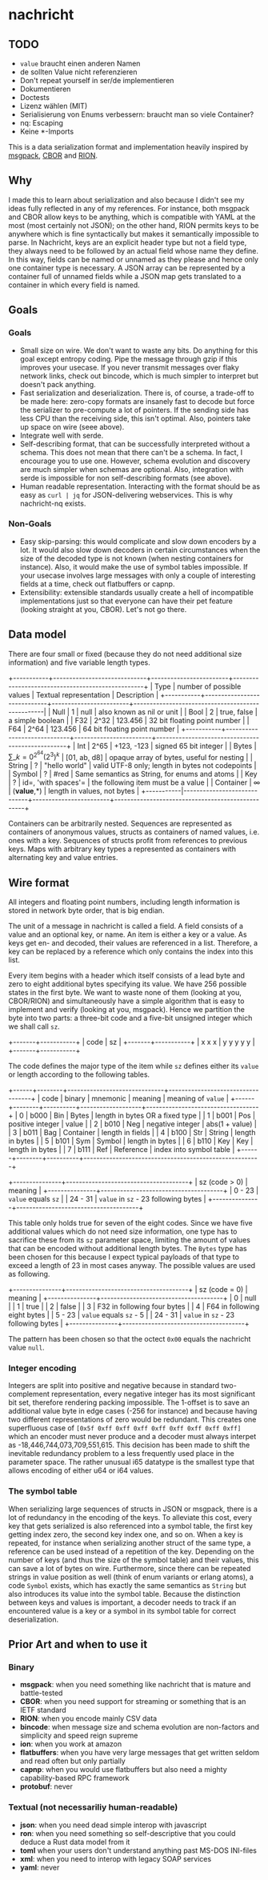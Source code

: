# nachricht

## TODO
* `value` braucht einen anderen Namen
* de sollten Value nicht referenzieren
* Don't repeat yourself in ser/de implementieren
* Dokumentieren
* Doctests
* Lizenz wählen (MIT)
* Serialisierung von Enums verbessern: braucht man so viele Container?
* nq: Escaping
* Keine \*-Imports

This is a data serialization format and implementation heavily inspired by [msgpack](https://msgpack.org/),
[CBOR](https://cbor.io/) and [RION](http://tutorials.jenkov.com/rion/rion-encoding.html).

## Why

I made this to learn about serialization and also because I didn't see my ideas fully reflected in any of my references.
For instance, both msgpack and CBOR allow keys to be anything, which is compatible with YAML at the most (most certainly
not JSON); on the other hand, RION permits keys to be anywhere which is fine syntactically but makes it semantically
impossible to parse. In Nachricht, keys are an explicit header type but not a field type, they always need to be
followed by an actual field whose name they define. In this way, fields can be named or unnamed as they please and hence
only one container type is necessary. A JSON array can be represented by a container full of unnamed fields while a JSON
map gets translated to a container in which every field is named.

## Goals

### Goals
* Small size on wire. We don't want to waste any bits. Do anything for this goal except entropy coding. Pipe the message
  through gzip if this improves your usecase. If you never transmit messages over flaky network links, check out
  bincode, which is much simpler to interpret but doesn't pack anything.
* Fast serialization and deserialization. There is, of course, a trade-off to be made here: zero-copy formats are
  insanely fast to decode but force the serializer to pre-compute a lot of pointers. If the sending side has less CPU
  than the receiving side, this isn't optimal. Also, pointers take up space on wire (seee above).
* Integrate well with serde.
* Self-describing format, that can be successfully interpreted without a schema. This does not mean that there can't be
  a schema. In fact, I encourage you to use one. However, schema evolution and discovery are much simpler when schemas
  are optional. Also, integration with serde is impossible for non self-describing formats (see above).
* Human readable representation. Interacting with the format should be as easy as `curl | jq` for JSON-delivering
  webservices. This is why nachricht-nq exists.

### Non-Goals
* Easy skip-parsing: this would complicate and slow down encoders by a lot. It would also slow down decoders in certain
  circumstances when the size of the decoded type is not known (when nesting containers for instance). Also, it would
  make the use of symbol tables impossible. If your usecase involves large messages with only a couple of interesting
  fields at a time, check out flatbuffers or capnp.
* Extensibility: extensible standards usually create a hell of incompatible implementations just so that everyone can
  have their pet feature (looking straight at you, CBOR). Let's not go there.

## Data model

There are four small or fixed (because they do not need additional size information) and five variable length types.

+-----------+-----------------------------+------------------------+--------------------------------------------------+
| Type      | number of possible values   | Textual representation | Description                                      |
+-----------+-----------------------------+------------------------+--------------------------------------------------|
| Null      | 1                           | null                   | also known as nil or unit                        |
| Bool      | 2                           | true, false            | a simple boolean                                 |
| F32       | 2^32                        | 123.456                | 32 bit floating point number                     |
| F64       | 2^64                        | 123.456                | 64 bit floating point number                     |
+-----------+-----------------------------+------------------------+--------------------------------------------------+
| Int       | 2^65                        | +123, -123             | signed 65 bit integer                            |
| Bytes     | $\sum\_{k=0}^{2^64}(2^3)^k$ | [01, ab, d8]           | opaque array of bytes, useful for nesting        |
| String    | ?                           | "hello world"          | valid UTF-8 only; length in bytes not codepoints |
| Symbol    | ?                           | #red                   | Same semantics as String, for enums and atoms    |
| Key       | ?                           | id=, 'with spaces'=    | the following item must be a value               |
| Container | $\infty$                    | (**value**,\*)         | length in values, not bytes                      |
+-----------|-----------------------------+------------------------+--------------------------------------------------+

Containers can be arbitrarily nested. Sequences are represented as containers of anonymous values, structs as containers
of named values, i.e. ones with a key. Sequences of structs profit from references to previous keys. Maps with arbitrary
key types a represented as containers with alternating key and value entries.

## Wire format

All integers and floating point numbers, including length information is stored in network byte order, that is big
endian.

The unit of a message in nachricht is called a field. A field consists of a value and an optional key, or name. An item
is either a key or a value. As keys get en- and decoded, their values are referenced in a list. Therefore, a key can be
replaced by a reference which only contains the index into this list.

Every item begins with a header which itself consists of a lead byte and zero to eight additional bytes specifying its
value. We have 256 possible states in the first byte. We want to waste none of them (looking at you, CBOR/RION) and
simultaneously have a simple algorithm that is easy to implement and verify (looking at you, msgpack). Hence we
partition the byte into two parts: a three-bit code and a five-bit unsigned integer which we shall call `sz`.

+-------+-----------+
| code  | sz        |
+-------+-----------+
| x x x | y y y y y |
+-------+-----------+

The code defines the major type of the item while `sz` defines either its `value` or length according to the following
tables.

+------+--------+------------------------------+-----------------------------------+
| code | binary | mnemonic | meaning           | meaning of `value`                |
+------+--------+----------+-------------------+-----------------------------------+
|    0 |   b000 | Bin      | Bytes             | length in bytes OR a fixed type   |
|    1 |   b001 | Pos      | positive integer  | value                             |
|    2 |   b010 | Neg      | negative integer  | abs(1 + value)                    |
|    3 |   b011 | Bag      | Container         | length in fields                  |
|    4 |   b100 | Str      | String            | length in bytes                   |
|    5 |   b101 | Sym      | Symbol            | length in bytes                   |
|    6 |   b110 | Key      | Key               | length in bytes                   |
|    7 |   b111 | Ref      | Reference         | index into symbol table           |
+------+--------+----------+-------------------------------------------------------+

+---------------+--------------------------------------+
| sz (code > 0) | meaning                              |
+---------------+--------------------------------------+
|  0 - 23       | `value` equals `sz`                  |
| 24 - 31       | `value` in `sz` - 23 following bytes |
+---------------+--------------------------------------+

This table only holds true for seven of the eight codes. Since we have five additional values which do not need size
information, one type has to sacrifice these from its `sz` parameter space, limiting the amount of values that can be
encoded without additional length bytes. The `Bytes` type has been chosen for this because I expect typical payloads of
that type to exceed a length of 23 in most cases anyway. The possible values are used as following.

+---------------+--------------------------------------+
| sz (code = 0) | meaning                              |
+---------------+--------------------------------------+
|       0       | null                                 |
|       1       | true                                 |
|       2       | false                                |
|       3       | F32 in following four bytes          |
|       4       | F64 in following eight bytes         |
|  5 - 23       | `value` equals `sz` - 5              |
| 24 - 31       | `value` in `sz` - 23 following bytes |
+---------------+--------------------------------------+

The pattern has been chosen so that the octect `0x00` equals the nachricht value `null`.

### Integer encoding

Integers are split into positive and negative because in standard two-complement representation, every negative integer
has its most significant bit set, therefore rendering packing impossible. The 1-offset is to save an additional value
byte in edge cases (-256 for instance) and because having two different representations of zero would be redundant. This
creates one superfluous case of `[0x5f 0xff 0xff 0xff 0xff 0xff 0xff 0xff 0xff]` which an encoder must never produce and
a decoder must always interpet as -18,446,744,073,709,551,615. This decision has been made to shift the inevitable
redundancy problem to a less frequently used place in the parameter space. The rather unusual i65 datatype is the
smallest type that allows encoding of either u64 or i64 values.

### The symbol table

When serializing large sequences of structs in JSON or msgpack, there is a lot of redundancy in the encoding of the
keys. To alleviate this cost, every key that gets serialized is also referenced into a symbol table, the first key
getting index zero, the second key index one, and so on. When a key is repeated, for instance when serializing another
struct of the same type, a reference can be used instead of a repetition of the key. Depending on the number of keys
(and thus the size of the symbol table) and  their values, this can save a lot of bytes on wire. Furthermore, since
there can be repeated strings in value position as well (think of enum variants or erlang atoms), a code `Symbol`
exists, which has exactly the same semantics as `String` but also introduces its value into the symbol table. Because
the distinction between keys and values is important, a decoder needs to track if an encountered value is a key or a
symbol in its symbol table for correct deserialization.

## Prior Art and when to use it

### Binary
* **msgpack**: when you need something like nachricht that is mature and battle-tested
* **CBOR**: when you need support for streaming or something that is an IETF standard
* **RION**: when you encode mainly CSV data
* **bincode**: when message size and schema evolution are non-factors and simplicity and speed reign supreme
* **ion**: when you work at amazon
* **flatbuffers**: when you have very large messages that get written seldom and read often but only partially
* **capnp**: when you would use flatbuffers but also need a mighty capability-based RPC framework
* **protobuf**: never

### Textual (not necessariliy human-readable)
* **json**: when you need dead simple interop with javascript
* **ron**: when you need something so self-descriptive that you could deduce a Rust data model from it
* **toml** when your users don't understand anything past MS-DOS INI-files
* **xml**: when you need to interop with legacy SOAP services
* **yaml**: never
